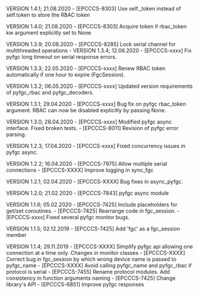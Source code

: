 VERSION 1.4.1; 21.08.2020
    - [EPCCCS-8303] Use self._token instead of self.token to store the RBAC token

VERSION 1.4.0; 21.08.2020
    - [EPCCCS-8303] Acquire token if rbac_token kw argument explicitly set to None

VERSION 1.3.9; 20.08.2020
    - [EPCCCS-8285] Lock serial channel for multithreaded operations
    - 
VERSION 1.3.4; 12.06.2020
    - [EPCCCS-xxxx] Fix pyfgc long timeout on serial response errors.

VERSION 1.3.3; 22.05.2020
    - [EPCCCS-xxxx] Renew RBAC token automatically if one hour to expire (FgcSession).
  
VERSION 1.3.2; 06.05.2020
    - [EPCCCS-xxxx] Updated version requirements of pyfgc_rbac and pyfgc_decoders.

VERSION 1.3.1; 29.04.2020
    - [EPCCCS-xxxx] Bug fix on pyfgc rbac_token argument. RBAC can now be disabled explicitly by passing None.

VERSION 1.3.0; 28.04.2020
    - [EPCCCS-xxxx] Modified pyfgc async interface. Fixed broken tests.
    - [EPCCCS-8011] Revision of pyfgc error parsing.

VERSION 1.2.3; 17.04.2020
    - [EPCCCS-xxxx] Fixed concurrency issues in pyfgc async.

VERSION 1.2.2; 16.04.2020
    - [EPCCCS-7975] Allow multiple serial connections
    - [EPCCCS-XXXX] Improve logging in sync_fgc

VERSION 1.2.1; 02.04.2020
    - [EPCCCS-XXXX] Bug fixes in async_pyfgc.

VERSION 1.2.0; 21.02.2020
    - [EPCCCS-7843] pyfgc async module

VERSION 1.1.6; 05.02.2020
    - [EPCCCS-7425] Include placeholders for get/set coroutines.
    - [EPCCCS-7425] Rearrange code in fgc_session.
    - [EPCCCS-xxxx] Fixed several pyfgc monitor bugs.

VERSION 1.1.5; 02.12.2019
    - [EPCCCS-7425] Add 'fgc' as a fgc_session member

VERSION 1.1.4; 29.11.2019
    - [EPCCCS-XXXX] Simplify pyfgc api allowing one connection at a time only. Changes in monitor classes
    - [EPCCCS-XXXX] Correct bug in fgc_session by which wrong device name is passed to pyfgc_name
    - [EPCCCS-XXXX] Avoid calling pyfgc_name and pyfgc_rbac if protocol is serial
    - [EPCCCS-7455] Rename protocol modules. Add consistency in function arguments naming
    - [EPCCCS-7425] Change library's API
    - [EPCCCS-6851] Improve pyfgc responses
